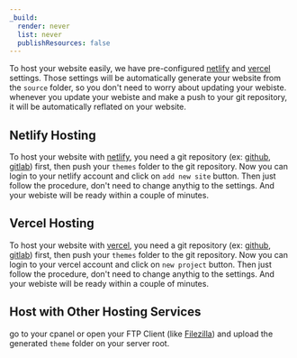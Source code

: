 ```yaml
---
_build:
  render: never
  list: never
  publishResources: false
---
```


To host your website easily, we have pre-configured [netlify](https://netlify.com/) and [vercel](https://vercel.com/) settings. Those settings will be automatically generate your website from the `source` folder, so you don't need to worry about updating your webiste. whenever you update your webiste and make a push to your git repository, it will be automatically reflated on your website.

## Netlify Hosting

To host your website with [netlify](https://app.netlify.com), you need a git repository (ex: [github](https://github.com/), [gitlab](https://gitlab.com/)) first, then push your `themes` folder to the git repository. Now you can login to your netlify account and click on `add new site` button. Then just follow the procedure, don't need to change anythig to the settings. And your webiste will be ready within a couple of minutes.

## Vercel Hosting

To host your website with [vercel](https://vercel.com), you need a git repository (ex: [github](https://github.com/), [gitlab](https://gitlab.com/)) first, then push your `themes` folder to the git repository. Now you can login to your vercel account and click on `new project` button. Then just follow the procedure, don't need to change anythig to the settings. And your webiste will be ready within a couple of minutes.

## Host with Other Hosting Services

go to your cpanel or open your FTP Client (like [Filezilla](https://sourceforge.net/projects/filezilla/files/)) and upload the generated `theme` folder on your server root.
